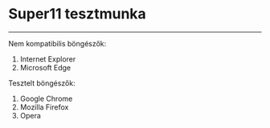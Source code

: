 # Super11 tesztmunka
---
Nem kompatibilis böngészők:   
1.  Internet Explorer   
2.  Microsoft Edge

Tesztelt böngészők:   
1. Google Chrome   
2. Mozilla Firefox   
3. Opera   